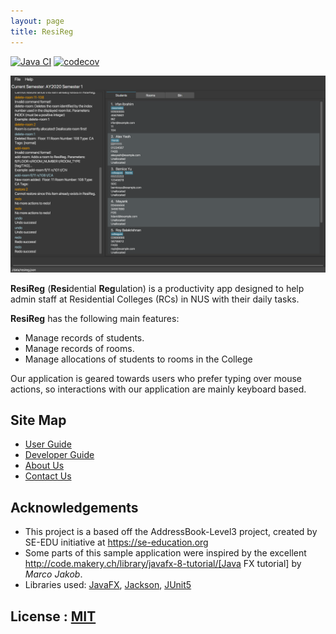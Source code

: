 ```yaml
---
layout: page
title: ResiReg
---
```


[![Java CI](https://github.com/AY2021S1-CS2103-T16-3/tp/workflows/Java%20CI/badge.svg)](https://github.com/AY2021S1-CS2103-T16-3/tp/actions)
[![codecov](https://codecov.io/gh/AY2021S1-CS2103-T16-3/tp/branch/master/graph/badge.svg)](https://codecov.io/gh/AY2021S1-CS2103-T16-3/tp)

![Ui](images/Ui.png)

**ResiReg** (**Resi**dential **Reg**ulation) is a productivity app designed to help admin staff at Residential Colleges (RCs) in NUS with their daily tasks. 

**ResiReg** has the following main features:

- Manage records of students.
- Manage records of rooms.
- Manage allocations of students to rooms in the College

Our application is geared towards users who prefer typing over mouse actions, so interactions with our application are mainly keyboard based.

## Site Map

- [User Guide](UserGuide.md)
- [Developer Guide](DeveloperGuide.md)
- [About Us](AboutUs.md)
- [Contact Us](ContactUs.md)

## Acknowledgements

- This project is a based off the AddressBook-Level3 project, created by SE-EDU initiative at https://se-education.org
- Some parts of this sample application were inspired by the excellent http://code.makery.ch/library/javafx-8-tutorial/[Java FX tutorial] by _Marco Jakob_.
- Libraries used: [JavaFX](https://openjfx.io/), [Jackson](https://github.com/FasterXML/jackson), [JUnit5](https://github.com/junit-team/junit5)

## License : [MIT](LICENSE)
